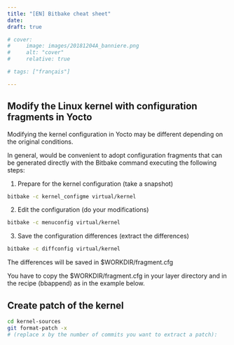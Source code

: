 ```yaml
---
title: "[EN] Bitbake cheat sheet"
date: 
draft: true

# cover:
#     image: images/20181204A_banniere.png
#     alt: "cover"
#     relative: true

# tags: ["français"]

---
```






## Modify the Linux kernel with configuration fragments in Yocto

Modifying the kernel configuration in Yocto may be different depending on the original conditions.

In general, would be convenient to adopt configuration fragments that can be generated directly with the Bitbake command executing the following steps:

1. Prepare for the kernel configuration (take a snapshot)

```bash
bitbake -c kernel_configme virtual/kernel
```

2. Edit the configuration (do your modifications)

```bash
bitbake -c menuconfig virtual/kernel
```

3. Save the configuration differences (extract the differences)

```bash
bitbake -c diffconfig virtual/kernel
```

The differences will be saved in $WORKDIR/fragment.cfg

You have to copy the $WORKDIR/fragment.cfg in your layer directory and in the recipe (bbappend) as in the example below. 


## Create patch of the kernel

```bash
cd kernel-sources
git format-patch -x
# (replace x by the number of commits you want to extract a patch):
```

